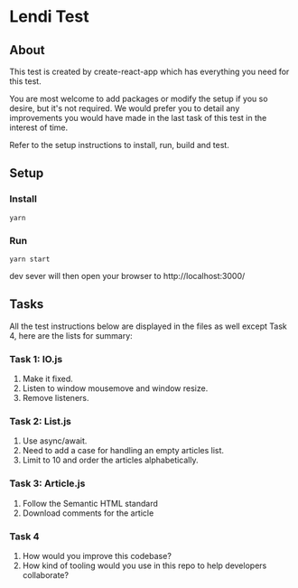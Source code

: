 # Lendi Test

##  About
This test is created by create-react-app which has everything you need for this test.

You are most welcome to add packages or modify the setup if you so desire, but it's not required. We would prefer you to detail any improvements you would have made in the last task of this test in the interest of time.

Refer to the setup instructions to install, run, build and test.


## Setup
### Install
```
yarn
```

### Run
```
yarn start
```

dev sever will then open your browser to http://localhost:3000/

## Tasks

All the test instructions below are displayed in the files as well except Task 4, here are the lists for summary:

### Task 1: IO.js
1. Make it fixed.
2. Listen to window mousemove and window resize.
3. Remove listeners.

### Task 2: List.js
1. Use async/await.
2. Need to add a case for handling an empty articles list.
3. Limit to 10 and order the articles alphabetically.

### Task 3: Article.js
1. Follow the Semantic HTML standard
2. Download comments for the article

### Task 4
1. How would you improve this codebase?
2. How kind of tooling would you use in this repo to help developers collaborate?
